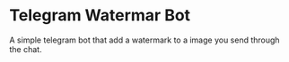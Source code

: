 # Telegram Watermar Bot

A simple telegram bot that add a watermark to a image you send through the chat.

